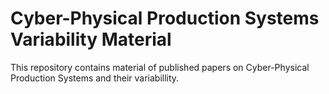 # Cyber-Physical Production Systems Variability Material

This repository contains material of published papers on Cyber-Physical Production Systems and their variabillity.
